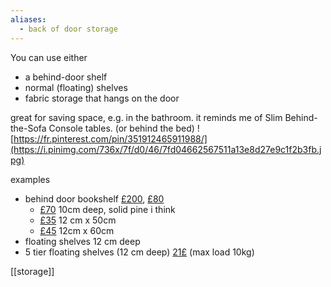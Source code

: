 ```yaml
---
aliases:
  - back of door storage
---
```


You can use either 
- a behind-door shelf
- normal (floating) shelves
- fabric storage that hangs on the door

great for saving space, e.g. in the bathroom.
it reminds me of Slim Behind-the-Sofa Console tables. (or behind the bed)
![https://fr.pinterest.com/pin/351912465911988/](https://i.pinimg.com/736x/7f/d0/46/7fd04662567511a13e8d27e9c1f2b3fb.jpg)



examples
- behind door bookshelf [£200](https://www.amazon.co.uk/morimoe-Wooden-Bookshelf-Organizer-Space-Saving/dp/B0CFQ7RJPB), [£80](https://www.amazon.co.uk/ABCOOL-Organizer-Adjustable-Standing-Organizers/dp/B0D4RSQ3X3) 
	- [£70](https://www.amazon.co.uk/Eqvexd-Organizer-Bookcases-bookshelf-Bookshelf/dp/B0DLT1YD9T) 10cm deep, solid pine i think
	- [£35](https://www.amazon.co.uk/Haus-Projekt-Childrens-Bookshelf-Multipurpose/dp/B093HHHKY7) 12 cm x 50cm 
	- [£45](https://www.amazon.co.uk/KMB08-W-Children-Bookcase-Shelving-80x12x118cm/dp/B07V1QQM49) 12cm x 60cm
- floating shelves 12 cm deep
- 5 tier floating shelves (12 cm deep) [21£](https://www.ebay.co.uk/itm/143944417499) (max load 10kg)



[[storage]]